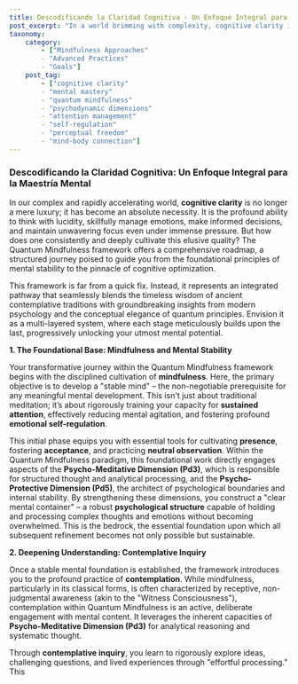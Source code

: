 ```yaml
---
title: Descodificando la Claridad Cognitiva - Un Enfoque Integral para la Maestría Mental
post_excerpt: "In a world brimming with complexity, cognitive clarity is paramount. This article explores the Quantum Mindfulness framework, a comprehensive roadmap that integrates ancient wisdom with modern psychological insights, guiding you from foundational mental stability to advanced cognitive optimization and true mental mastery. Discover how to actively shape your inner reality and unlock your full potential."
taxonomy:
    category:
        - ["Mindfulness Approaches"
        - "Advanced Practices"
        - "Goals"]
    post_tag:
        - ["cognitive clarity"
        - "mental mastery"
        - "quantum mindfulness"
        - "psychodynamic dimensions"
        - "attention management"
        - "self-regulation"
        - "perceptual freedom"
        - "mind-body connection"]
---
```

### Descodificando la Claridad Cognitiva: Un Enfoque Integral para la Maestría Mental

In our complex and rapidly accelerating world, **cognitive clarity** is no longer a mere luxury; it has become an absolute necessity. It is the profound ability to think with lucidity, skillfully manage emotions, make informed decisions, and maintain unwavering focus even under immense pressure. But how does one consistently and deeply cultivate this elusive quality? The Quantum Mindfulness framework offers a comprehensive roadmap, a structured journey poised to guide you from the foundational principles of mental stability to the pinnacle of cognitive optimization.

This framework is far from a quick fix. Instead, it represents an integrated pathway that seamlessly blends the timeless wisdom of ancient contemplative traditions with groundbreaking insights from modern psychology and the conceptual elegance of quantum principles. Envision it as a multi-layered system, where each stage meticulously builds upon the last, progressively unlocking your utmost mental potential.

**1. The Foundational Base: Mindfulness and Mental Stability**

Your transformative journey within the Quantum Mindfulness framework begins with the disciplined cultivation of **mindfulness**. Here, the primary objective is to develop a "stable mind" – the non-negotiable prerequisite for any meaningful mental development. This isn't just about traditional meditation; it’s about rigorously training your capacity for **sustained attention**, effectively reducing mental agitation, and fostering profound **emotional self-regulation**.

This initial phase equips you with essential tools for cultivating **presence**, fostering **acceptance**, and practicing **neutral observation**. Within the Quantum Mindfulness paradigm, this foundational work directly engages aspects of the **Psycho-Meditative Dimension (Pd3)**, which is responsible for structured thought and analytical processing, and the **Psycho-Protective Dimension (Pd5)**, the architect of psychological boundaries and internal stability. By strengthening these dimensions, you construct a "clear mental container" – a robust **psychological structure** capable of holding and processing complex thoughts and emotions without becoming overwhelmed. This is the bedrock, the essential foundation upon which all subsequent refinement becomes not only possible but sustainable.

**2. Deepening Understanding: Contemplative Inquiry**

Once a stable mental foundation is established, the framework introduces you to the profound practice of **contemplation**. While mindfulness, particularly in its classical forms, is often characterized by receptive, non-judgmental awareness (akin to the "Witness Consciousness"), contemplation within Quantum Mindfulness is an active, deliberate engagement with mental content. It leverages the inherent capacities of **Psycho-Meditative Dimension (Pd3)** for analytical reasoning and systematic thought.

Through **contemplative inquiry**, you learn to rigorously explore ideas, challenging questions, and lived experiences through "effortful processing." This
